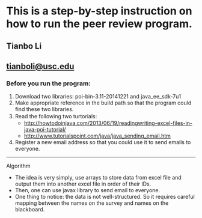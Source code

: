 This is a step-by-step instruction on how to run the peer review program.
===
Tianbo Li
---
tianboli@usc.edu
---
### Before you run the program: ###
1. Download two libraries: poi-bin-3.11-20141221 and java_ee_sdk-7u1 
2. Make appropriate reference in the build path so that the program could find these two libraries.
3. Read the following two turtorials:　
   * http://howtodoinjava.com/2013/06/19/readingwriting-excel-files-in-java-poi-tutorial/
   * http://www.tutorialspoint.com/java/java_sending_email.htm
4. Register a new email address so that you could use it to send emails to everyone.
---
Algorithm
* The idea is very simply, use arrays to store data from excel file and output them into another excel file in order of their IDs.
* Then, one can use javax library to send email to everyone.
* One thing to notice: the data is not well-structured. So it requires careful mapping between the names on the survey and names on the blackboard.
